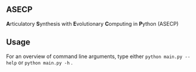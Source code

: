 ## ASECP

**A**rticulatory **S**ynthesis with **E**volutionary **C**omputing in **P**ython (ASECP)

## Usage

For an overview of command line arguments, type either `python main.py --help` or `python main.py -h` .